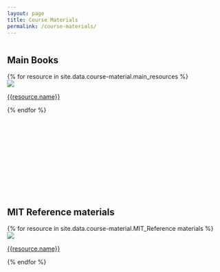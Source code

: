 ```yaml
---
layout: page
title: Course Materials
permalink: /course-materials/
---
```













<div style="width:100%; float: left">
    <div class="Course-material-pic-gallary">
        <h2>    Main Books</h2>
        {% for resource in site.data.course-material.main_resources %}
        <div class="Course-materual--image-cover-container">
            <img src="{{ resource.pic | prepend: site.baseurl }}" class="Course-material--image-cover">
            <p><a href="{{resource.address}}">{{resource.name}}</a></p>
        </div>
        {% endfor %}
<br><br><br><br><br><br><br><br><br><br><br><br>
        <h2>MIT Reference materials</h2>
        {% for resource in site.data.course-material.MIT_Reference materials %}
        <div class="Course-materual--image-cover-container">
            <img src="{{ resource.pic | prepend: site.baseurl }}" class="Course-material--image-cover">
            <p><a href="{{resource.address}}">{{resource.name}}</a></p>
        </div>
        {% endfor %}
<br><br><br><br><br><br><br><br><br><br><br><br><br>
    </div>
</div>


















































































<!-- 


<p><big><big><big>Network security Books:</big></big></big></p>

<br>


<p><big><font color="red"> 1- Cryptography and Network Security: Principles and Practice Books by William Stallings </font><big>
<br><br>

<a href="https://github.com/mahdi-javid/computer-systems-security/raw/master/download/7th%20Edition-cryptography%20and%20network%20security%20stallings.pdf">
<img border="0" alt="Cryptography and Network Security: Principles and Practice (7th Edition) by William Stallings" src="https://github.com/mahdi-javid/computer-systems-security/blob/master/download/Cryptography%20and%20Network%20Security%20Principles%20and%20Practice%20(7th%20Edition)%20by%20William%20Stallings.jpg?raw=true" width="180" height="250" hspace="50">
</a>

Cryptography and Network Security: Principles and Practice (6th Edition) by William Stallings 
<a  href="https://github.com/mahdi-javid/computer-systems-security/raw/master/download/(DR.zeinab%20Movahedi)%5BWilliam_Stallings%5D_Cryptography_and_Network_Security.pdf">
<img border="0" alt="Cryptography and Network Security: Principles and Practice (6th Edition) by William Stallings" src="https://github.com/mahdi-javid/computer-systems-security/blob/master/download/Cryptography%20and%20Network%20Security%20Principles%20and%20Practice%20(6th%20Edition)%20by%20William%20Stallings.jpg?raw=true" width="180" height="250" hspace="50">
</a>


<a  href="https://github.com/mahdi-javid/computer-systems-security/raw/master/download/(DR.zeinab%20Movahedi)%20Cryptography%20and%20Network%20Security%20Principles%20and%20Practice%20Fifth%20Edition%20by%20William%20Stallings.pdf">
<img border="0" alt="Cryptography and Network Security Principles and Practice (5th Edition) by William Stallings" src="https://github.com/mahdi-javid/computer-systems-security/blob/master/download/Cryptography%20and%20Network%20Security%20Principles%20and%20Practice%20(5th%20Edition)%20by%20William%20Stallings.jpg?raw=true" width="180" height="250" hspace="50">
</a>


<br><br><br><br>
<p hspace="50"><font color="red">2- Network Security Essentials: Applications and Standards Books by William Stallings</font><br></p>
<a  href="https://github.com/mahdi-javid/computer-systems-security/raw/master/download/(DR.zeinab%20Movahedi)%5BWilliam_Stallings%5D_Network_Security_Essentials__A.pdf">
<img border="0" alt="Network Security Essentials: Applications and Standards (4thEdition) by William Stallings" src="https://github.com/mahdi-javid/computer-systems-security/blob/master/download/Network%20Security%20Essentials%20Applications%20and%20Standards%20(4thEdition)%20by%20William%20Stallings.jpg?raw=true" width="180" height="250" hspace="50">
</a>




<br><br><br><br>
<p hspace="50"><font color="red">3- Computer Networking: A Top-Down Approach Book by Jim Kurose</font><br></p>
<a  href="https://github.com/mahdi-javid/computer-systems-security/raw/master/download/fqo47.Computer.Networking.A.TopDown.Approach.6th.Edition.pdf">
<img border="0" alt="Computer Networking: A Top-Down Approach Book by Jim Kurose" src="https://github.com/mahdi-javid/computer-systems-security/blob/master/download/computernetworkingatop-downapproach6thedition-1-638.jpg?raw=true" width="180" height="250" hspace="50">
</a>



<br><br>

-->
